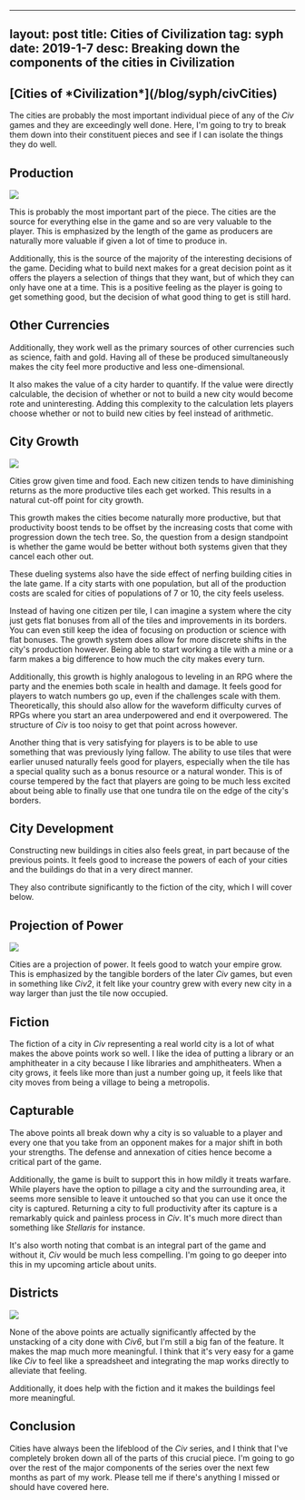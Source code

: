 
---
layout: post
title: Cities of Civilization
tag: syph
date: 2019-1-7
desc: Breaking down the components of the cities in Civilization
---
<h2>[Cities of *Civilization*](/blog/syph/civCities)</h2>

The cities are probably the most important individual piece of any of the *Civ* games and they are exceedingly well done. Here, I'm going to try to break them down into their constituent pieces and see if I can isolate the things they do well.

## Production
<img src="/blogImages/civCity1.png">

This is probably the most important part of the piece. The cities are the source for everything else in the game and so are very valuable to the player. This is emphasized by the length of the game as producers are naturally more valuable if given a lot of time to produce in.


Additionally, this is the source of the majority of the interesting decisions of the game. Deciding what to build next makes for a great decision point as it offers the players a selection of things that they want, but of which they can only have one at a time. This is a positive feeling as the player is going to get something good, but the decision of what good thing to get is still hard.

## Other Currencies

Additionally, they work well as the primary sources of other currencies such as science, faith and gold. Having all of these be produced simultaneously makes the city feel more productive and less one-dimensional.


It also makes the value of a city harder to quantify. If the value were directly calculable, the decision of whether or not to build a new city would become rote and uninteresting. Adding this complexity to the calculation lets players choose whether or not to build new cities by feel instead of arithmetic.

## City Growth
<img src="/blogImages/civ6_water.jpg">

Cities grow given time and food. Each new citizen tends to have diminishing returns as the more productive tiles each get worked. This results in a natural cut-off point for city growth.


This growth makes the cities become naturally more productive, but that productivity boost tends to be offset by the increasing costs that come with progression down the tech tree. So, the question from a design standpoint is whether the game would be better without both systems given that they cancel each other out.


These dueling systems also have the side effect of nerfing building cities in the late game. If a city starts with one population, but all of the production costs are scaled for cities of populations of 7 or 10, the city feels useless.


Instead of having one citizen per tile, I can imagine a system where the city just gets flat bonuses from all of the tiles and improvements in its borders. You can even still keep the idea of focusing on production or science with flat bonuses. The growth system does allow for more discrete shifts in the city's production however. Being able to start working a tile with a mine or a farm makes a big difference to how much the city makes every turn.


Additionally, this growth is highly analogous to leveling in an RPG where the party and the enemies both scale in health and damage. It feels good for players to watch numbers go up, even if the challenges scale with them. Theoretically, this should also allow for the waveform difficulty curves of RPGs where you start an area underpowered and end it overpowered. The structure of *Civ* is too noisy to get that point across however.


Another thing that is very satisfying for players is to be able to use something that was previously lying fallow. The ability to use tiles that were earlier unused naturally feels good for players, especially when the tile has a special quality such as a bonus resource or a natural wonder. This is of course tempered by the fact that players are going to be much less excited about being able to finally use that one tundra tile on the edge of the city's borders.

## City Development

Constructing new buildings in cities also feels great, in part because of the previous points. It feels good to increase the powers of each of your cities and the buildings do that in a very direct manner.


They also contribute significantly to the fiction of the city, which I will cover below.

## Projection of Power
<img src="/blogImages/civCity2.png">

Cities are a projection of power. It feels good to watch your empire grow. This is emphasized by the tangible borders of the later *Civ* games, but even in something like *Civ2*, it felt like your country grew with every new city in a way larger than just the tile now occupied.

## Fiction

The fiction of a city in *Civ* representing a real world city is a lot of what makes the above points work so well. I like the idea of putting a library or an amphitheater in a city because I like libraries and amphitheaters. When a city grows, it feels like more than just a number going up, it feels like that city moves from being a village to being a metropolis.

## Capturable

The above points all break down why a city is so valuable to a player and every one that you take from an opponent makes for a major shift in both your strengths. The defense and annexation of cities hence become a critical part of the game.


Additionally, the game is built to support this in how mildly it treats warfare. While players have the option to pillage a city and the surrounding area, it seems more sensible to leave it untouched so that you can use it once the city is captured. Returning a city to full productivity after its capture is a remarkably quick and painless process in *Civ*. It's much more direct than something like *Stellaris* for instance.


It's also worth noting that combat is an integral part of the game and without it, *Civ* would be much less compelling. I'm going to go deeper into this in my upcoming article about units.

## Districts
<img src="/blogImages/civCity3.png">

None of the above points are actually significantly affected by the unstacking of a city done with *Civ6*, but I'm still a big fan of the feature. It makes the map much more meaningful. I think that it's very easy for a game like *Civ* to feel like a spreadsheet and integrating the map works directly to alleviate that feeling.


Additionally, it does help with the fiction and it makes the buildings feel more meaningful.

## Conclusion

Cities have always been the lifeblood of the *Civ* series, and I think that I've completely broken down all of the parts of this crucial piece. I'm going to go over the rest of the major components of the series over the next few months as part of my work. Please tell me if there's anything I missed or should have covered here.

